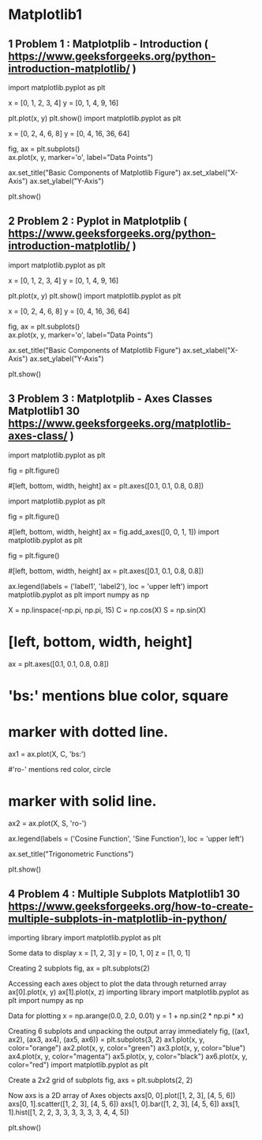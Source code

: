 # Matplotlib1

## 1 Problem 1 : Matplotplib - Introduction	(	https://www.geeksforgeeks.org/python-introduction-matplotlib/ )
import matplotlib.pyplot as plt

x = [0, 1, 2, 3, 4]
y = [0, 1, 4, 9, 16]

plt.plot(x, y)
plt.show()
import matplotlib.pyplot as plt

x = [0, 2, 4, 6, 8]
y = [0, 4, 16, 36, 64]

fig, ax = plt.subplots()  
ax.plot(x, y, marker='o', label="Data Points")

ax.set_title("Basic Components of Matplotlib Figure")
ax.set_xlabel("X-Axis") 
ax.set_ylabel("Y-Axis")  


plt.show()


## 2 Problem 2 : Pyplot in Matplotplib (	https://www.geeksforgeeks.org/python-introduction-matplotlib/ )
import matplotlib.pyplot as plt

x = [0, 1, 2, 3, 4]
y = [0, 1, 4, 9, 16]

plt.plot(x, y)
plt.show()
import matplotlib.pyplot as plt

x = [0, 2, 4, 6, 8]
y = [0, 4, 16, 36, 64]

fig, ax = plt.subplots()  
ax.plot(x, y, marker='o', label="Data Points")

ax.set_title("Basic Components of Matplotlib Figure")
ax.set_xlabel("X-Axis") 
ax.set_ylabel("Y-Axis")  


plt.show()



## 3 Problem 3 : Matplotplib - Axes Classes	Matplotlib1	30	https://www.geeksforgeeks.org/matplotlib-axes-class/ )
import matplotlib.pyplot as plt 


fig = plt.figure() 

#[left, bottom, width, height] 
ax = plt.axes([0.1, 0.1, 0.8, 0.8]) 

import matplotlib.pyplot as plt 


fig = plt.figure() 

#[left, bottom, width, height] 
ax = fig.add_axes([0, 0, 1, 1]) 
import matplotlib.pyplot as plt 


fig = plt.figure() 

#[left, bottom, width, height] 
ax = plt.axes([0.1, 0.1, 0.8, 0.8]) 

ax.legend(labels = ('label1', 'label2'), 
		loc = 'upper left') 
import matplotlib.pyplot as plt 
import numpy as np 


X = np.linspace(-np.pi, np.pi, 15) 
C = np.cos(X) 
S = np.sin(X) 

# [left, bottom, width, height] 
ax = plt.axes([0.1, 0.1, 0.8, 0.8]) 

# 'bs:' mentions blue color, square 
# marker with dotted line. 
ax1 = ax.plot(X, C, 'bs:') 

#'ro-' mentions red color, circle 
# marker with solid line. 
ax2 = ax.plot(X, S, 'ro-') 

ax.legend(labels = ('Cosine Function', 
					'Sine Function'), 
		loc = 'upper left') 

ax.set_title("Trigonometric Functions") 

plt.show() 




## 4 Problem 4 : Multiple Subplots	Matplotlib1	30	https://www.geeksforgeeks.org/how-to-create-multiple-subplots-in-matplotlib-in-python/
importing library
import matplotlib.pyplot as plt

Some data to display
x = [1, 2, 3]
y = [0, 1, 0]
z = [1, 0, 1]

Creating 2 subplots
fig, ax = plt.subplots(2)

Accessing each axes object to plot the data through returned array
ax[0].plot(x, y)
ax[1].plot(x, z)
importing library
import matplotlib.pyplot as plt
import numpy as np

Data for plotting
x = np.arange(0.0, 2.0, 0.01)
y = 1 + np.sin(2 * np.pi * x)

Creating 6 subplots and unpacking the output array immediately
fig, ((ax1, ax2), (ax3, ax4), (ax5, ax6)) = plt.subplots(3, 2)
ax1.plot(x, y, color="orange")
ax2.plot(x, y, color="green")
ax3.plot(x, y, color="blue")
ax4.plot(x, y, color="magenta")
ax5.plot(x, y, color="black")
ax6.plot(x, y, color="red")
import matplotlib.pyplot as plt

Create a 2x2 grid of subplots
fig, axs = plt.subplots(2, 2)

Now axs is a 2D array of Axes objects
axs[0, 0].plot([1, 2, 3], [4, 5, 6])
axs[0, 1].scatter([1, 2, 3], [4, 5, 6])
axs[1, 0].bar([1, 2, 3], [4, 5, 6])
axs[1, 1].hist([1, 2, 2, 3, 3, 3, 3, 3, 3, 4, 4, 5])

plt.show()
